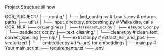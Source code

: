 Project Structure till now 

OCR_PROJECT/
├── config/
│   └── find_config.py                # Loads .env & returns paths
├── utils/
│   └── input_directory_processing.py # Walks dirs, calls OCR, NLP
├── ocr_engines/
│   ├── tesseract_ocr.py
│   ├── easyocr_ocr.py
│   └── paddleocr_ocr.py
├── text_cleaning/
│   └── cleaner.py                    # clean_text, correct_spelling
├── nlp/
│   └── extractor.py                  # extract_ner_and_pos
├── vectorizer/
│   └── embedder.py                  # (Future) for embeddings
├── main.py                          # Your main script
├── requirements.txt
└── .env

